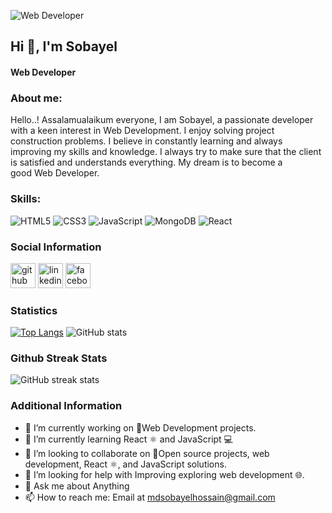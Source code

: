 ![Web Developer](https://media.licdn.com/dms/image/D4E16AQE8b8rI3UYgqA/profile-displaybackgroundimage-shrink_350_1400/0/1719873224037?e=1725494400&v=beta&t=szOT7w3Sxq5o-PjY_M7_cFWt22cQn6peljfS6OiOr-o)

## Hi 👋, I'm Sobayel
#### Web Developer

### About me:
Hello..! Assalamualaikum everyone,  I am Sobayel, a passionate developer with a keen interest in Web Development.   I enjoy solving project construction problems.   I believe in constantly learning and always improving my skills and knowledge.  I always try to make sure that the client is satisfied and understands everything.  My dream is to become a good Web Developer.

### Skills:
![HTML5](https://img.shields.io/badge/-HTML5-333333?style=flat&logo=html5) 
![CSS3](https://img.shields.io/badge/-CSS3-333333?style=flat&logo=css3) 
![JavaScript](https://img.shields.io/badge/-JavaScript-333333?style=flat&logo=javascript) 
![MongoDB](https://img.shields.io/badge/-MongoDB-333333?style=flat&logo=mongodb) 
![React](https://img.shields.io/badge/-React-333333?style=flat&logo=react)



### Social Information
[<img src='https://cdn.jsdelivr.net/npm/simple-icons@3.0.1/icons/github.svg' alt='github' height='40'>](https://github.com/Sobayel)  [<img src='https://cdn.jsdelivr.net/npm/simple-icons@3.0.1/icons/linkedin.svg' alt='linkedin' height='40'>](https://www.linkedin.com/in/mdsobayel-hossain-498802309/)  [<img src='https://cdn.jsdelivr.net/npm/simple-icons@3.0.1/icons/facebook.svg' alt='facebook' height='40'>](https://www.facebook.com/https://www.facebook.com/profile.php?id=100085496070647 )  

### Statistics
[![Top Langs](https://github-readme-stats.vercel.app/api/top-langs/?username=Sobayel)](https://github.com/anuraghazra/github-readme-stats) ![GitHub stats](https://github-readme-stats.vercel.app/api?username=Sobayel&show_icons=true&count_private=true)  

### Github Streak Stats
![GitHub streak stats](https://streak-stats.demolab.com/?user=Sobayel)  

### Additional Information
- 🔭 I’m currently working on 🚀Web Development projects. 
- 🌱 I’m currently learning React ⚛️ and JavaScript 💻 
- 👯 I’m looking to collaborate on 🤝Open source projects, web development, React ⚛️, and JavaScript solutions. 
- 🤔 I’m looking for help with Improving exploring web development 🌐. 
- 💬 Ask me about Anything 
- 📫 How to reach me: Email at mdsobayelhossain@gmail.com 
